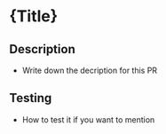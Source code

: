 # {Title}

## Description

- Write down the decription for this PR

## Testing

- How to test it if you want to mention
